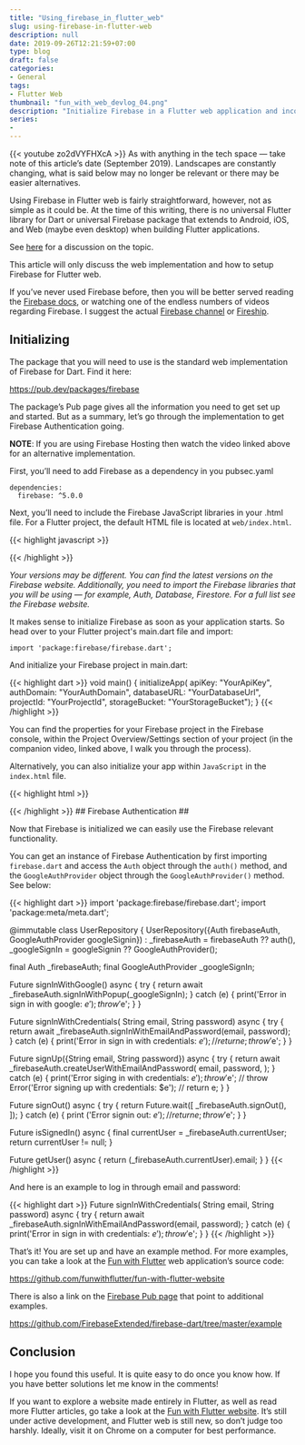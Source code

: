 ```yaml
---
title: "Using_firebase_in_flutter_web"
slug: using-firebase-in-flutter-web
description: null
date: 2019-09-26T12:21:59+07:00
type: blog
draft: false
categories:
- General
tags:
- Flutter Web
thumbnail: "fun_with_web_devlog_04.png"
description: "Initialize Firebase in a Flutter web application and incorporate Firebase Authentication"
series:
-
---
```

{{< youtube zo2dVYFHXcA >}}
As with anything in the tech space — take note of this article’s date (September 2019). Landscapes are constantly changing, what is said below may no longer be relevant or there may be easier alternatives.

Using Firebase in Flutter web is fairly straightforward, however, not as simple as it could be. At the time of this writing, there is no universal Flutter library for Dart or universal Firebase package that extends to Android, iOS, and Web (maybe even desktop) when building Flutter applications.

See [here](https://www.reddit.com/r/FlutterDev/comments/d51o4w/were_the_flutter_team_at_google_ask_us_anything/f0jx6xs/?utm_source=share&utm_medium=web2x) for a discussion on the topic.

This article will only discuss the web implementation and how to setup Firebase for Flutter web.

If you’ve never used Firebase before, then you will be better served reading the [Firebase docs](https://firebase.google.com/docs), or watching one of the endless numbers of videos regarding Firebase. I suggest the actual [Firebase channel](https://www.youtube.com/user/Firebase) or [Fireship](https://www.youtube.com/channel/UCsBjURrPoezykLs9EqgamOA).

## Initializing ##

The package that you will need to use is the standard web implementation of Firebase for Dart. Find it here:

https://pub.dev/packages/firebase

The package’s Pub page gives all the information you need to get set up and started. But as a summary, let’s go through the implementation to get Firebase Authentication going.

**NOTE**: If you are using Firebase Hosting then watch the video linked above for an alternative implementation.

First, you’ll need to add Firebase as a dependency in you pubsec.yaml

```
dependencies:
  firebase: ^5.0.0
```

Next, you’ll need to include the Firebase JavaScript libraries in your .html file. For a Flutter project, the default HTML file is located at `web/index.html`.

{{< highlight javascript >}}
<script src="https://www.gstatic.com/firebasejs/6.6.0/firebase-app.js"></script>
<script src="https://www.gstatic.com/firebasejs/6.6.0/firebase-auth.js"></script>
{{< /highlight >}}

_Your versions may be different. You can find the latest versions on the Firebase website. Additionally, you need to import the Firebase libraries that you will be using — for example, Auth, Database, Firestore. For a full list see the Firebase website._

It makes sense to initialize Firebase as soon as your application starts. So head over to your Flutter project's main.dart file and import:

```
import 'package:firebase/firebase.dart';
```

And initialize your Firebase project in main.dart:

{{< highlight dart >}}
void main() {
  initializeApp(
    apiKey: "YourApiKey",
    authDomain: "YourAuthDomain",
    databaseURL: "YourDatabaseUrl",
    projectId: "YourProjectId",
    storageBucket: "YourStorageBucket");
}
{{< /highlight >}}

You can find the properties for your Firebase project in the Firebase console, within the Project Overview/Settings section of your project (in the companion video, linked above, I walk you through the process).

Alternatively, you can also initialize your app within `JavaScript` in the `index.html` file.

{{< highlight html >}}
<body>
  <!-- Previously loaded Firebase SDKs -->

  <script>
    // TODO: Replace the following with your app's Firebase project configuration
    var firebaseConfig = {
      // ...
    };
    // Initialize Firebase
    firebase.initializeApp(firebaseConfig);
  </script>
</body>
{{< /highlight >}}
## Firebase Authentication ##

Now that Firebase is initialized we can easily use the Firebase relevant functionality.

You can get an instance of Firebase Authentication by first importing `firebase.dart` and access the `Auth` object through the `auth()` method, and the `GoogleAuthProvider` object through the `GoogleAuthProvider()` method. See below:

{{< highlight dart >}}
import 'package:firebase/firebase.dart';
import 'package:meta/meta.dart';

@immutable
class UserRepository {
  UserRepository({Auth firebaseAuth, GoogleAuthProvider googleSignin})
      : _firebaseAuth = firebaseAuth ?? auth(),
        _googleSignIn = googleSignin ?? GoogleAuthProvider();

  final Auth _firebaseAuth;
  final GoogleAuthProvider _googleSignIn;

  Future<UserCredential> signInWithGoogle() async {
    try {
      return await _firebaseAuth.signInWithPopup(_googleSignIn);
    } catch (e) {
      print('Error in sign in with google: $e');
      throw '$e';
    }
  }

  Future<UserCredential> signInWithCredentials(
      String email, String password) async {
    try {
      return await _firebaseAuth.signInWithEmailAndPassword(email, password);
    } catch (e) {
      print('Error in sign in with credentials: $e');
      // return e;
      throw '$e';
    }
  }

  Future<UserCredential> signUp({String email, String password}) async {
    try {
      return await _firebaseAuth.createUserWithEmailAndPassword(
        email,
        password,
      );
    } catch (e) {
      print('Error siging in with credentials: $e');
      throw '$e';
      // throw Error('Error signing up with credentials: $e');
      // return e;
    }
  }

  Future<dynamic> signOut() async {
    try {
      return Future.wait([
        _firebaseAuth.signOut(),
      ]);
    } catch (e) {
      print ('Error signin out: $e');
      // return e;
      throw '$e';
    }
  }

  Future<bool> isSignedIn() async {
    final currentUser = _firebaseAuth.currentUser;
    return currentUser != null;
  }

  Future<String> getUser() async {
    return (_firebaseAuth.currentUser).email;
  }
}
{{< /highlight >}}

And here is an example to log in through email and password:

{{< highlight dart >}}
Future<UserCredential> signInWithCredentials(
      String email, String password) async {
    try {
      return await _firebaseAuth.signInWithEmailAndPassword(email, password);
    } catch (e) {
      print('Error in sign in with credentials: $e');
      throw '$e';
    }
}
{{< /highlight >}}

That’s it! You are set up and have an example method. For more examples, you can take a look at the [Fun with Flutter](https://funwith.app) web application’s source code:

https://github.com/funwithflutter/fun-with-flutter-website

There is also a link on the [Firebase Pub page](https://pub.dev/packages/firebase) that point to additional examples.

https://github.com/FirebaseExtended/firebase-dart/tree/master/example

## Conclusion ##

I hope you found this useful. It is quite easy to do once you know how. If you have better solutions let me know in the comments!

If you want to explore a website made entirely in Flutter, as well as read more Flutter articles, go take a look at the [Fun with Flutter website](https://funwith.app). It’s still under active development, and Flutter web is still new, so don’t judge too harshly. Ideally, visit it on Chrome on a computer for best performance.
